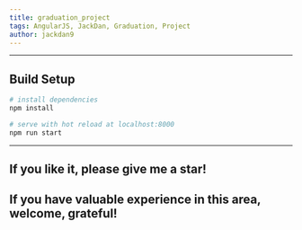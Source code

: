 ```yaml
---
title: graduation_project
tags: AngularJS, JackDan, Graduation, Project
author: jackdan9
---
```


------
## Build Setup

```bash
# install dependencies
npm install

# serve with hot reload at localhost:8000
npm run start

```
------

## If you like it, please give me a star!
## If you have valuable experience in this area, welcome, grateful!

